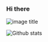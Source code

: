 ### Hi there 
![image title](https://rushter.com/counter.svg)

![Github stats](https://github-readme-stats.vercel.app/api?username=siddharthreddyarutla)
<!--
**siddharthreddyarutla/siddharthreddyarutla** is a ✨ _special_ ✨ repository because its `README.md` (this file) appears on your GitHub profile.

Here are some ideas to get you started:

- 🔭 I’m currently working on ...
- 🌱 I’m currently learning ...
- 👯 I’m looking to collaborate on ...
- 🤔 I’m looking for help with ...
- 💬 Ask me about ...
- 📫 How to reach me: ...
- 😄 Pronouns: ...
- ⚡ Fun fact: ...
-->

